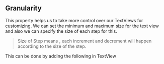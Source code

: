 ## Granularity

This property helps us to take more control over our TextViews for customizing. We can set the minimum and maximum size for the text view and also we can specify the size of each step for this.

> Size of Step means , each increment and decrement will happen according to the size of the step.

This can be done by adding the following in TextView